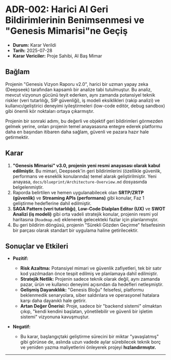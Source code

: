 # ADR-002: Harici AI Geri Bildirimlerinin Benimsenmesi ve "Genesis Mimarisi"ne Geçiş

*   **Durum:** Karar Verildi
*   **Tarih:** 2025-07-28
*   **Karar Vericiler:** Proje Sahibi, AI Baş Mimar

## Bağlam

Projenin "Genesis Vizyon Raporu v2.0", harici bir uzman yapay zeka (Deepseek) tarafından kapsamlı bir analize tabi tutulmuştur. Bu analiz, mevcut vizyonun gücünü teyit ederken, aynı zamanda potansiyel teknik riskler (veri tutarlılığı, SIP güvenliği), iş modeli eksiklikleri (rakip analizi) ve kullanıcı/geliştirici deneyimi iyileştirmeleri (low-code editör, debug sandbox) gibi önemli kör noktaları ortaya çıkarmıştır.

Projenin bir sonraki adımı, bu değerli ve objektif geri bildirimleri görmezden gelmek yerine, onları projenin temel anayasasına entegre ederek platformu daha en başından itibaren daha sağlam, güvenli ve pazara hazır hale getirmektir.

## Karar

1.  **"Genesis Mimarisi" v3.0, projenin yeni resmi anayasası olarak kabul edilmiştir.** Bu mimari, Deepseek'in geri bildirimlerini (özellikle güvenlik, performans ve esneklik konularında) temel alarak geliştirilmiştir. Yeni anayasa, `docs/blueprint/Architecture-Overview.md` dosyasında belgelenmiştir.
2.  Raporda belirtilen ve hemen uygulanabilecek olan **SRTP/ZRTP (güvenlik)** ve **Streaming APIs (performans)** gibi konular, Faz 1 geliştirme hedeflerine dahil edilmiştir.
3.  **SAGA Pattern (veri tutarlılığı)**, **Low-Code Dialplan Editor (UX)** ve **SWOT Analizi (iş modeli)** gibi orta vadeli stratejik konular, projenin resmi yol haritasına (`Roadmap.md`) eklenerek gelecekteki fazlar için planlanmıştır.
4.  Bu geri bildirim döngüsü, projenin "Sürekli Gözden Geçirme" felsefesinin bir parçası olarak standart bir uygulama haline getirilecektir.

## Sonuçlar ve Etkileri

*   **Pozitif:**
    *   **Risk Azaltma:** Potansiyel mimari ve güvenlik zafiyetleri, tek bir satır kod yazılmadan önce tespit edilmiş ve planlamaya dahil edilmiştir.
    *   **Stratejik Netlik:** Projenin sadece teknik olarak değil, aynı zamanda pazar, ürün ve kullanıcı deneyimi açısından da hedefleri netleşmiştir.
    *   **Gelişmiş Dayanıklılık:** "Genesis Bloğu" felsefesi, platformu beklenmedik senaryolara, siber saldırılara ve operasyonel hatalara karşı daha dayanıklı hale getirir.
    *   **Artan Değer Önerisi:** Proje, sadece bir "backend sistemi" olmaktan çıkıp, "kendi kendini başlatan, yönetilebilir ve güvenli bir işletim sistemi" vizyonuna kavuşmuştur.

*   **Negatif:**
    *   Bu karar, başlangıçtaki geliştirme sürecini bir miktar "yavaşlatmış" gibi görünse de, aslında uzun vadede aylar sürebilecek teknik borç ve yeniden yazma maliyetlerini önleyerek projeyi **hızlandırmıştır.**

---